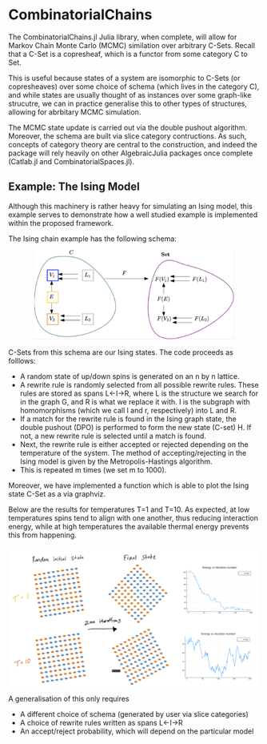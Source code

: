 # CombinatorialChains

The CombinatorialChains.jl Julia library, when complete, will allow for Markov Chain Monte Carlo (MCMC) similation over arbitrary C-Sets. Recall that a C-Set is a copresheaf, which is a functor from some category C to Set.

This is useful because states of a system are isomorphic to C-Sets (or copresheaves) over some choice of schema (which lives in the category C), and while states are usually thought of as instances over some graph-like strucutre, we can in practice generalise this to other types of structures, allowing for abrbitary MCMC simulation.

The MCMC state update is carried out via the double pushout algorithm. Moreover, the schema are built via slice category contructions. As such, concepts of category theory are central to the construction, and indeed the package will rely heavily on other AlgebraicJulia packages once complete (Catlab.jl and CombinatorialSpaces.jl).

Example: The Ising Model
--------------------------

Although this machinery is rather heavy for simulating an Ising model, this example serves to demonstrate how a well studied example is implemented within the proposed framework.

The Ising chain example has the following schema:

<p align="center">
<img src=Ising.png alt="ising_schema"
title="plain_wiring_diagram" width="400"/>
</p>

C-Sets from this schema are our Ising states. The code proceeds as folllows:
- A random state of up/down spins is generated on an n by n lattice.
- A rewrite rule is randomly selected from all possible rewrite rules. These rules are stored as spans L<-I->R, where L is the structure we search for in the graph G, and R is what we replace it with. I is the subgraph with homomorphisms (which we call l and r, respectively) into L and R.
- If a match for the rewrite rule is found in the Ising graph state, the double pushout (DPO) is performed to form the new state (C-set) H. If not, a new rewrite rule is selected until a match is found.
- Next, the rewrite rule is either accepted or rejected depending on the temperature of the system. The method of accepting/rejecting in the Ising model is given by the Metropolis-Hastings algorithm.
- This is repeated m times (we set m to 1000).

Moreover, we have implemented a function which is able to plot the Ising state C-Set as a via graphviz.

Below are the results for temperatures T=1 and T=10. As expected, at low temperatures spins tend to align with one another, thus reducing interaction energy, while at high temperatures the available thermal energy prevents this from happening.

<p align="center">
<img src=ising_results.png alt="ising_results"
title="plain_wiring_diagram" width="800"/>
</p>

A generalisation of this only requires
- A different choice of schema (generated by user via slice categories)
- A choice of rewrite rules written as spans L<-I->R
- An accept/reject probability, which will depend on the particular model

